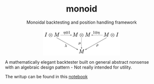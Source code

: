 <h1 align="center">monoid</h1>
<p align="center">Monoidal backtesting and position handling framework</p>

<p align="center"><img align="top" src="monoid.png" width=50% height=50%></p>

A mathematically elegant backtester built on general abstract nonsense with an algebraic design pattern - Not really intended for utility. 

The writup can be found in this [notebook](https://nbviewer.org/github/borab96/monoid/blob/main/monoidal_backtest.ipynb)  

